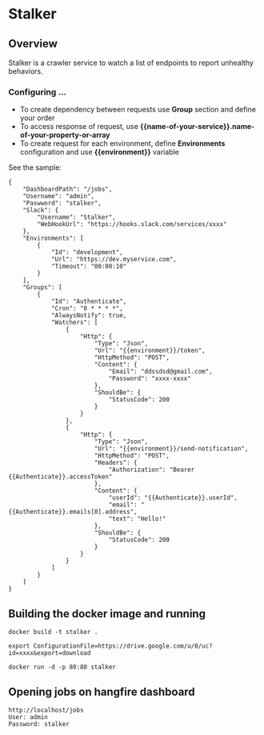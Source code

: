 # Stalker

## Overview
Stalker is a crawler service to watch a list of endpoints to report unhealthy behaviors.

### Configuring ...
- To create dependency between requests use **Group** section and define your order
- To access response of request, use **{{name-of-your-service}}.name-of-your-property-or-array**
- To create request for each environment, define **Environments** configuration and use **{{environment}}** variable

See the sample:
```
{
    "DashboardPath": "/jobs",
    "Username": "admin",
    "Paswword": "stalker",
    "Slack": {
        "Username": "Stalker",
        "WebHookUrl": "https://hooks.slack.com/services/xxxx"
    },
    "Environments": [
        {
            "Id": "development",
            "Url": "https://dev.myservice.com",
            "Timeout": "00:00:10"
        }
    ],
    "Groups": [
        {
            "Id": "Authenticate",
            "Cron": "0 * * * *",
            "AlwaysNotify": true,
            "Watchers": [
                {
                    "Http": {
                        "Type": "Json",
                        "Url": "{{environment}}/token",
                        "HttpMethod": "POST",
                        "Content": {
                            "Email": "ddssdsd@gmail.com",
                            "Password": "xxxx-xxxx"
                        },
                        "ShouldBe": {
                            "StatusCode": 200
                        }
                    }
                },
                {
                    "Http": {
                        "Type": "Json",
                        "Url": "{{environment}}/send-notification",
                        "HttpMethod": "POST",
                        "Headers": {
                            "Authorization": "Bearer {{Authenticate}}.accessToken"
                        },
                        "Content": {
                            "userId": "{{Authenticate}}.userId",
                            "email": "{{Authenticate}}.emails[0].address",
                            "text": "Hello!"
                        },
                        "ShouldBe": {
                            "StatusCode": 200
                        }
                    }
                }
            ]
        }
    ]
}
```

## Building the docker image and running
```
docker build -t stalker .

export ConfigurationFile=https://drive.google.com/u/0/uc?id=xxxx&export=download

docker run -d -p 80:80 stalker
```

## Opening jobs on hangfire dashboard

```
http://localhost/jobs
User: admin
Password: stalker
```
